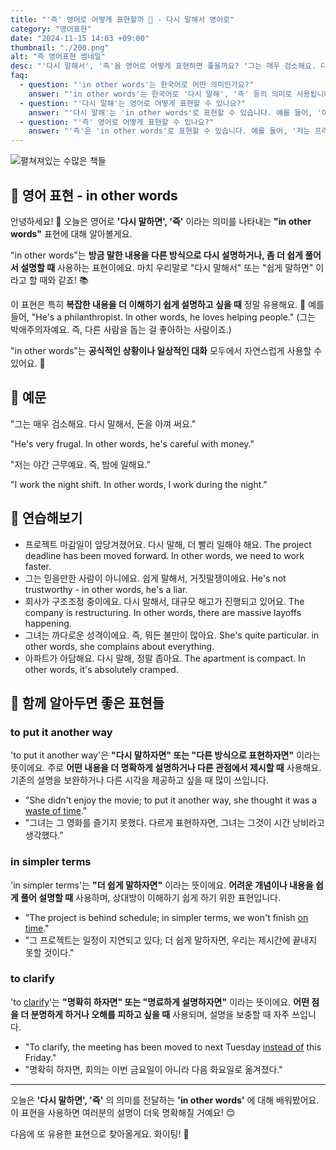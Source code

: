 ```yaml
---
title: "'즉' 영어로 어떻게 표현할까 📖 - 다시 말해서 영어로"
category: "영어표현"
date: "2024-11-15 14:03 +09:00"
thumbnail: "./200.png"
alt: "즉 영어표현 썸네일"
desc: "'다시 말해서', '즉'을 영어로 어떻게 표현하면 좋을까요? '그는 매우 검소해요. 다시 말해서, 돈을 아껴 써요.' , '저는 야간 근무예요. 즉, 밤에 일해요.' 등을 영어로 표현하는 법을 배워봅시다. 다양한 예문을 통해서 연습하고 본인의 표현으로 만들어 보세요."
faq:
  - question: "'in other words'는 한국어로 어떤 의미인가요?"
    answer: "'in other words'는 한국어로 '다시 말해', '즉' 등의 의미로 사용됩니다. 주로 앞서 말한 내용을 다른 방식으로 설명할 때 사용합니다."
  - question: "'다시 말해'는 영어로 어떻게 표현할 수 있나요?"
    answer: "'다시 말해'는 'in other words'로 표현할 수 있습니다. 예를 들어, '이 도시는 매우 비싸요, 다시 말해, 월세가 정말 높아요'는 'This city is very expensive; in other words, the rent is really high'로 말할 수 있습니다."
  - question: "'즉' 영어로 어떻게 표현할 수 있나요?"
    answer: "'즉'은 'in other words'로 표현할 수 있습니다. 예를 들어, '저는 프리랜서예요, 즉 제가 일하고 싶을 때 일해요'는 'I'm a freelancer; in other words, I work whenever I want'로 말할 수 있습니다."
---
```


![펼쳐져있는 수많은 책들](./200-1.jpg)

## 🌟 영어 표현 - in other words

안녕하세요! 👋 오늘은 영어로 **'다시 말하면', '즉'** 이라는 의미를 나타내는 **"in other words"** 표현에 대해 알아볼게요.

"in other words"는 **방금 말한 내용을 다른 방식으로 다시 설명하거나, 좀 더 쉽게 풀어서 설명할 때** 사용하는 표현이에요. 마치 우리말로 "다시 말해서" 또는 "쉽게 말하면" 이라고 할 때와 같죠! 📚

이 표현은 특히 **복잡한 내용을 더 이해하기 쉽게 설명하고 싶을 때** 정말 유용해요. 🎯 예를 들어, "He's a philanthropist. In other words, he loves helping people." (그는 박애주의자예요. 즉, 다른 사람을 돕는 걸 좋아하는 사람이죠.)

"in other words"는 **공식적인 상황이나 일상적인 대화** 모두에서 자연스럽게 사용할 수 있어요. 🤝

## 📖 예문

"그는 매우 검소해요. 다시 말해서, 돈을 아껴 써요."

"He's very frugal. In other words, he's careful with money."

"저는 야간 근무예요. 즉, 밤에 일해요."

"I work the night shift. In other words, I work during the night."

## 💬 연습해보기

<ul data-interactive-list>
  <li data-interactive-item>
    <span data-toggler>프로젝트 마감일이 앞당겨졌어요. 다시 말해, 더 빨리 일해야 해요.</span>
    <span data-answer>The project deadline has been moved forward. In other words, we need to work faster.</span>
  </li>
  <li data-interactive-item>
    <span data-toggler>그는 믿을만한 사람이 아니에요. 쉽게 말해서, 거짓말쟁이에요.</span>
    <span data-answer>He's not trustworthy - in other words, he's a liar.</span>
  </li>
  <li data-interactive-item>
    <span data-toggler>회사가 구조조정 중이에요. 다시 말해서, 대규모 해고가 진행되고 있어요.</span>
    <span data-answer>The company is restructuring. In other words, there are massive layoffs happening.</span>
  </li>
  <li data-interactive-item>
    <span data-toggler>그녀는 까다로운 성격이에요. 즉, 뭐든 불만이 많아요.</span>
    <span data-answer>She's quite particular. in other words, she complains about everything.</span>
  </li>
  <li data-interactive-item>
    <span data-toggler>아파트가 아담해요. 다시 말해, 정말 좁아요.</span>
    <span data-answer>The apartment is compact. In other words, it's absolutely cramped.</span>
  </li>
</ul>

## 🤝 함께 알아두면 좋은 표현들

### to put it another way

'to put it another way'은 **"다시 말하자면" 또는 "다른 방식으로 표현하자면"** 이라는 뜻이에요. 주로 **어떤 내용을 더 명확하게 설명하거나 다른 관점에서 제시할 때** 사용해요. 기존의 설명을 보완하거나 다른 시각을 제공하고 싶을 때 많이 쓰입니다.

- "She didn't enjoy the movie; to put it another way, she thought it was a [waste of time](/blog/in-english/260.waste/)."
- "그녀는 그 영화를 즐기지 못했다. 다르게 표현하자면, 그녀는 그것이 시간 낭비라고 생각했다."

### in simpler terms

'in simpler terms'는 **"더 쉽게 말하자면"** 이라는 뜻이에요. **어려운 개념이나 내용을 쉽게 풀어 설명할 때** 사용하며, 상대방이 이해하기 쉽게 하기 위한 표현입니다.

- "The project is behind schedule; in simpler terms, we won't finish [on time](/blog/vocab-1/043.on-time/)."
- "그 프로젝트는 일정이 지연되고 있다; 더 쉽게 말하자면, 우리는 제시간에 끝내지 못할 것이다."

### to clarify

'to [clarify](/blog/in-english/278.clarify/)'는 **"명확히 하자면" 또는 "명료하게 설명하자면"** 이라는 뜻이에요. **어떤 점을 더 분명하게 하거나 오해를 피하고 싶을 때** 사용되며, 설명을 보충할 때 자주 쓰입니다.

- "To clarify, the meeting has been moved to next Tuesday [instead of](/blog/in-english/169.instead-of/) this Friday."
- "명확히 하자면, 회의는 이번 금요일이 아니라 다음 화요일로 옮겨졌다."

---

오늘은 **'다시 말하면', '즉'** 의 의미를 전달하는 **'in other words'** 에 대해 배워봤어요. 이 표현을 사용하면 여러분의 설명이 더욱 명확해질 거예요! 😊

다음에 또 유용한 표현으로 찾아올게요. 화이팅! 💪
